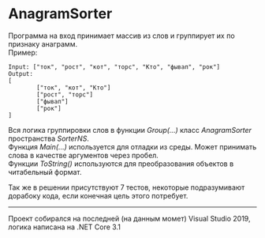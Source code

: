 # AnagramSorter

Программа на вход принимает массив из слов и группирует их по признаку анаграмм.  
Пример:
```
Input: ["ток", "рост", "кот", "торс", "Кто", "фывап", "рок"]
Output:
[
        ["ток", "кот", "Кто"]
        ["рост", "торс"]
        ["фывап"]
        ["рок"]
]
```
Вся логика группировки слов в функции *Group(...)* класс *AnagramSorter* пространства *SorterNS*.  
Функция *Main(...)* используется для отладки из среды. Может принимать слова в качестве аргументов через пробел.  
Функции *ToString()* используются для преобразования объектов в читабельный формат.  

Так же в решении присутствуют 7 тестов, некоторые подразумивают дорабоку кода, если конечная цель этого потребует.

---
Проект собирался на последней (на данным момет) Visual Studio 2019, логика написана на .NET Core 3.1
